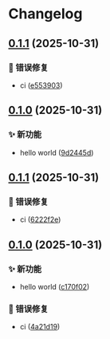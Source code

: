 # Changelog

## [0.1.1](https://github.com/KarinJS/karin-plugin-ffmpeg/compare/v0.1.0...v0.1.1) (2025-10-31)


### 🐛 错误修复

* ci ([e553903](https://github.com/KarinJS/karin-plugin-ffmpeg/commit/e553903dd0f55c930192eb5006fa2a8b580cc5cb))

## [0.1.0](https://github.com/KarinJS/karin-plugin-ffmpeg/compare/v0.0.1...v0.1.0) (2025-10-31)


### ✨ 新功能

* hello world ([9d2445d](https://github.com/KarinJS/karin-plugin-ffmpeg/commit/9d2445df6ab3939b046ee568302d3925f308166f))

## [0.1.1](https://github.com/KarinJS/karin-plugin-ffmpeg/compare/v0.1.0...v0.1.1) (2025-10-31)


### 🐛 错误修复

* ci ([6222f2e](https://github.com/KarinJS/karin-plugin-ffmpeg/commit/6222f2ebe90bafcca601c9e75e4b64708eb3b9cf))

## [0.1.0](https://github.com/KarinJS/karin-plugin-ffmpeg/compare/v0.0.1...v0.1.0) (2025-10-31)


### ✨ 新功能

* hello world ([c170f02](https://github.com/KarinJS/karin-plugin-ffmpeg/commit/c170f02aec4a22f712b9bbc549c30e21a04f3902))


### 🐛 错误修复

* ci ([4a21d19](https://github.com/KarinJS/karin-plugin-ffmpeg/commit/4a21d19d1551e4818b1a631c7e19b444f42ab754))
